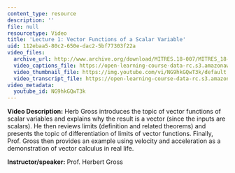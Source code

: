 ```yaml
---
content_type: resource
description: ''
file: null
resourcetype: Video
title: 'Lecture 1: Vector Functions of a Scalar Variable'
uid: 112ebaa5-80c2-650e-dac2-5bf77303f22a
video_files:
  archive_url: http://www.archive.org/download/MITRES.18-007/MITRES_18-007_Part2_lec1_300k.mp4
  video_captions_file: https://open-learning-course-data-rc.s3.amazonaws.com/res-18-007-calculus-revisited-multivariable-calculus-fall-2011/4a17b0ce43d05daa94537eb5130ca005_NG9hkGQwT3k.vtt
  video_thumbnail_file: https://img.youtube.com/vi/NG9hkGQwT3k/default.jpg
  video_transcript_file: https://open-learning-course-data-rc.s3.amazonaws.com/res-18-007-calculus-revisited-multivariable-calculus-fall-2011/1e337f43f6fca411a57daae5f9270534_NG9hkGQwT3k.pdf
video_metadata:
  youtube_id: NG9hkGQwT3k
---
```


**Video Description:** Herb Gross introduces the topic of vector functions of scalar variables and explains why the result is a vector (since the inputs are scalars). He then reviews limits (definition and related theorems) and presents the topic of differentiation of limits of vector functions. Finally, Prof. Gross then provides an example using velocity and acceleration as a demonstration of vector calculus in real life.

**Instructor/speaker:** Prof. Herbert Gross